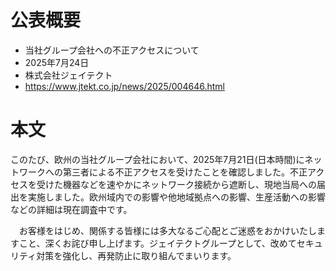 # 公表概要
- 当社グループ会社への不正アクセスについて
- 2025年7月24日
- 株式会社ジェイテクト
- https://www.jtekt.co.jp/news/2025/004646.html

# 本文
このたび、欧州の当社グループ会社において、2025年7月21日(日本時間)にネットワークへの第三者による不正アクセスを受けたことを確認しました。不正アクセスを受けた機器などを速やかにネットワーク接続から遮断し、現地当局への届出を実施しました。欧州域内での影響や他地域拠点への影響、生産活動への影響などの詳細は現在調査中です。

　お客様をはじめ、関係する皆様には多大なるご心配とご迷惑をおかけいたしますこと、深くお詫び申し上げます。ジェイテクトグループとして、改めてセキュリティ対策を強化し、再発防止に取り組んでまいります。
